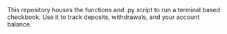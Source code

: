 This repository houses the functions and .py script to run a terminal based checkbook. Use it to track deposits, withdrawals, and your account balance.